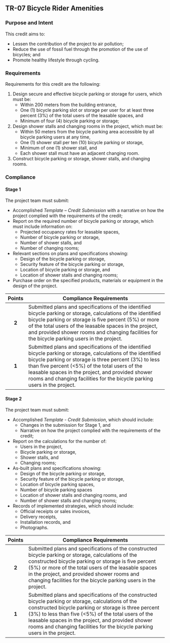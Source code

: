 ## TR-07  Bicycle Rider Amenities
### Purpose and Intent
This credit aims to:

* Lessen the contribution of the project to air pollution;
* Reduce the use of fossil fuel through the promotion of the use of bicycles; and
* Promote healthy lifestyle through cycling.

### Requirements
Requirements for this credit are the following:

1. Design secure and effective bicycle parking or storage for users, which must be:
    * Within 200 meters from the building entrance,
    * One (1) bicycle parking slot or storage per user for at least three percent (3%) of the total users of the leasable spaces, and
    * Minimum of four (4) bicycle parking or storage;
2. Design shower stalls and changing rooms in the project, which must be:
    * Within 50 meters from the bicycle parking area accessible by all bicycle parking users at any time,
    * One (1) shower stall per ten (10) bicycle parking or storage,
    * Minimum of one (1) shower stall, and
    * Each shower stall must have an adjacent changing room.
3. Construct bicycle parking or storage, shower stalls, and changing rooms.

### Compliance
#### Stage 1
The project team must submit:

* Accomplished _Template – Credit Submission_ with a narrative on how the project complied with the requirements of the credit;
* Report on the required number of bicycle parking or storage, which must include information on:
    * Projected occupancy rates for leasable spaces,
    * Number of bicycle parking or storage,
    * Number of shower stalls, and
    * Number of changing rooms;
* Relevant sections on plans and specifications showing:
    * Design of the bicycle parking or storage,
    * Security feature of the bicycle parking or storage,
    * Location of bicycle parking or storage, and
    * Location of shower stalls and changing rooms;
* Purchase order on the specified products, materials or equipment in the design of the project.

| Points | Compliance Requirements |
|:------:|------------------------|
| **2**  | Submitted plans and specifications of the identified bicycle parking or storage, calculations of the identified bicycle parking or storage is five percent (5%) or more of the total users of the leasable spaces in the project, and provided shower rooms and changing facilities for the bicycle parking users in the project. |
| **1**  | Submitted plans and specifications of the identified bicycle parking or storage, calculations of the identified bicycle parking or storage is three percent (3%) to less than five percent (<5%) of the total users of the leasable spaces in the project, and provided shower rooms and changing facilities for the bicycle parking users in the project. |

#### Stage 2
The project team must submit:

* Accomplished _Template - Credit Submission_, which should include:
    * Changes in the submission for Stage 1, and
    * Narrative on how the project complied with the requirements of the credit;
* Report on the calculations for the number of:
    * Users in the project,
    * Bicycle parking or storage,
    * Shower stalls, and
    * Changing rooms;
* As-built plans and specifications showing:
    * Design of the bicycle parking or storage,
    * Security feature of the bicycle parking or storage,
    * Location of bicycle parking spaces,
    * Number of bicycle parking spaces
    * Location of shower stalls and changing rooms, and
    * Number of shower stalls and changing rooms;
* Records of implemented strategies, which should include:
    * Official receipts or sales invoices,
    * Delivery receipts,
    * Installation records, and
    * Photographs.

| Points | Compliance Requirements |
|:------:|------------------------|
| **2**  | Submitted plans and specifications of the constructed bicycle parking or storage, calculations of the constructed bicycle parking or storage is five percent (5%) or more of the total users of the leasable spaces in the project, and provided shower rooms and changing facilities for the bicycle parking users in the project. |
| **1**  | Submitted plans and specifications of the constructed bicycle parking or storage, calculations of the constructed bicycle parking or storage is three percent (3%) to less than five (<5%) of the total users of the leasable spaces in the project, and provided shower rooms and changing facilities for the bicycle parking users in the project. |
